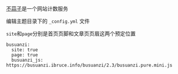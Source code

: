 [不蒜子](http://busuanzi.ibruce.info/)是一个网站计数服务

编辑主题目录下的 `_config.yml` 文件

`site`和`page`分别是首页页脚和文章页页眉这两个预定位置

```
busuanzi:
  site: true
  page: true
  busuanzi_js: https://busuanzi.ibruce.info/busuanzi/2.3/busuanzi.pure.mini.js
```
